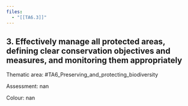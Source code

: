 ```yaml
---
files:
  - "[[TA6.3]]"
---
```

## 3. Effectively manage all protected areas, defining clear conservation objectives and measures, and monitoring them appropriately

Thematic area: #TA6_Preserving_and_protecting_biodiversity

Assessment: nan

Colour: nan